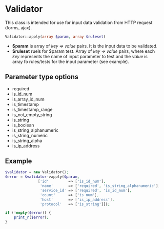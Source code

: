 # Validator
This class is intended for use for input data validation from HTTP request (forms, ajax).
```php
Validator::apply(array $param, array $ruleset)
```
* **$param** is array of *key => value* pairs. It is the input data to be validated.
* **$ruleset** ruels for $param test. Array of *key => value* pairs, where each *key* represents the name of input parameter to test and the *value* is array fo rules/tests for the input parameter (see example).
## Parameter type options
* required
* is_id_num
* is_array_id_num
* is_timestamp
* is_timestamp_range
* is_not_empty_string
* is_string
* is_boolean
* is_string_alphanumeric
* is_string_numeric
* is_string_alpha
* is_ip_address
## Example
```php
$validator = new Validator();
$error = $validator->apply($param,
			   ['id'         => ['is_id_num'],
			    'name'       => ['required', 'is_string_alphanumeric'],
			    'service_id' => ['required', 'is_id_num'],
			    'count'      => ['is_num'],
			    'host'       => ['is_ip_address'],
			    'protocol'   => ['is_string']]);

if (!empty($error)) {
    print_r($error);
}
```
